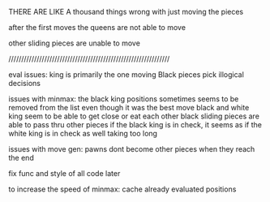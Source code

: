 THERE ARE LIKE A thousand things wrong with just moving the pieces

after the first moves the queens are not able to move

other sliding pieces are unable to move



///////////////////////////////////////////////////////////////

eval issues:
king is primarily the one moving
Black pieces pick illogical decisions

issues with minmax:
the black king positions sometimes seems to be removed from the list even though it was the best move
black and white king seem to be able to get close or eat each other
black sliding pieces are able to pass thru other pieces
if the black king is in check, it seems as if the white king is in check as well
taking too long

issues with move gen:
pawns dont become other pieces when they reach the end 


fix func and style of all code later

to increase the speed of minmax: cache already evaluated positions
